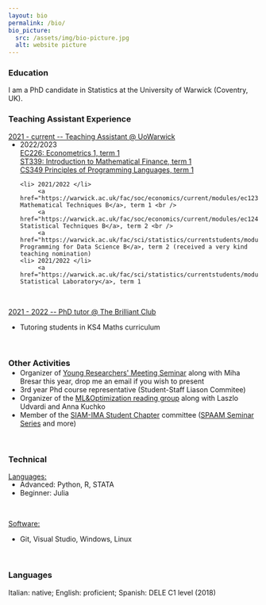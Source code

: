 ```yaml
---
layout: bio
permalink: /bio/
bio_picture:
  src: /assets/img/bio-picture.jpg
  alt: website picture
---
```

<h3>Education</h3>
<p>
  I am a PhD candidate in Statistics at the University of Warwick (Coventry, UK).
</p>

<h3>Teaching Assistant Experience</h3>
<p>
  <u> 2021 - current -- Teaching Assistant @ UoWarwick</u>
  <ul style="margin-top:-15px;">
    <li> 2022/2023 </li> 
         <a href="https://warwick.ac.uk/fac/soc/economics/current/modules/ec226/">EC226: Econometrics 1, term 1</a> <br />
         <a href="https://warwick.ac.uk/fac/sci/statistics/currentstudents/modules/st3/st339/">ST339: Introduction to Mathematical Finance, term 1</a> <br />
         <a href="https://warwick.ac.uk/fac/sci/dcs/teaching/modules/cs349/">CS349 Principles of Programming Languages, term 1</a>
         
    <li> 2021/2022 </li> 
         <a href="https://warwick.ac.uk/fac/soc/economics/current/modules/ec123/">EC123: Mathematical Techniques B</a>, term 1 <br />
         <a href="https://warwick.ac.uk/fac/soc/economics/current/modules/ec124">EC124: Statistical Techniques B</a>, term 2 <br />
         <a href="https://warwick.ac.uk/fac/sci/statistics/currentstudents/modules/st3/st340/">ST340 Programming for Data Science B</a>, term 2 (received a very kind teaching nomination) 
    <li> 2021/2022 </li> 
         <a href="https://warwick.ac.uk/fac/sci/statistics/currentstudents/modules/st1/st104/">ST104: Statistical Laboratory</a>, term 1 
  </ul><br />

<u>2021 - 2022 -- PhD tutor @ The Brilliant Club</u>
<ul>
  <li> Tutoring students in KS4 Maths curriculum </li> 
</ul><br />  
</p>


<h3>Other Activities</h3>
<p>
  <ul style="margin-top:-15px;">
    <li> Organizer of <a href="https://warwick.ac.uk/fac/sci/statistics/news/yrm/">Young Researchers' Meeting Seminar</a> along with Miha Bresar this year, drop me an email if you wish to present </li>
    <li> 3rd year Phd course representative (Student-Staff Liason Commitee) </li>
    <li> Organizer of the <a href="https://warwick.ac.uk/fac/sci/statistics/news/mathematicalmachinelearning/">ML&Optimization reading group</a> along with Laszlo Udvardi and Anna Kuchko </li>
    <li> Member of the <a href="https://warwick.ac.uk/fac/sci/maths/postgrad/siamstudentchapter/">SIAM-IMA Student Chapter</a> committee (<a href="https://warwick.ac.uk/fac/sci/maths/postgrad/siamstudentchapter/events2020/">SPAAM Seminar Series</a> and more) </li> 
  </ul><br />
</p>


<h3>Technical</h3>
<p>
  <u> Languages:</u>
  <ul style="margin-top:-15px;">
    <li> Advanced: Python, R, STATA </li> 
    <li> Beginner: Julia </li>
  </ul><br />

<u>Software:</u>
<ul>
  <li> Git, Visual Studio, Windows, Linux  </li> 
</ul><br />  
</p>

<h3>Languages</h3>
<p>
  Italian: native; English: proficient; Spanish: DELE C1 level (2018)
</p>


